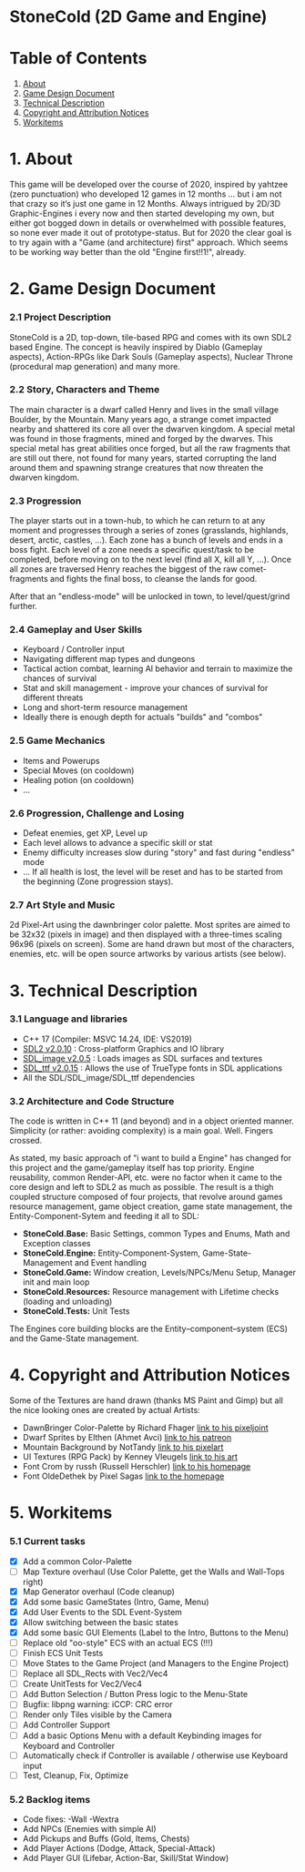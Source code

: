 StoneCold (2D Game and Engine)
==============================

# Table of Contents  
1. [About](#about)  
2. [Game Design Document](#gdd)  
3. [Technical Description](#technical)  
4. [Copyright and Attribution Notices](#copyr)
5. [Workitems](#work)


<a name="about"/>

# 1. About

This game will be developed over the course of 2020, inspired by yahtzee (zero punctuation) who developed 12 games in 12 months ... but i am not that crazy so it’s just one game in 12 Months. Always intrigued by 2D/3D Graphic-Engines i every now and then started developing my own, but either got bogged down in details or overwhelmed with possible features, so none ever made it out of prototype-status. But for 2020 the clear goal is to try again with a "Game (and architecture) first" approach. Which seems to be working way better than the old "Engine first!!1!", already.

<a name="gdd"/>

# 2. Game Design Document

### 2.1 Project Description
 
StoneCold is a 2D, top-down, tile-based RPG and comes with its own SDL2 based Engine. The concept is heavily inspired by Diablo (Gameplay aspects), Action-RPGs like Dark Souls (Gameplay aspects), Nuclear Throne (procedural map generation) and many more.

### 2.2 Story, Characters and Theme

The main character is a dwarf called Henry and lives in the small village Boulder, by the Mountain. Many years ago, a strange comet impacted nearby and shattered its core all over the dwarven kingdom. A special metal was found in those fragments, mined and forged by the dwarves. This special metal has great abilities once forged, but all the raw fragments that are still out there, not found for many years, started corrupting the land around them and spawning strange creatures that now threaten the dwarven kingdom.

### 2.3 Progression

The player starts out in a town-hub, to which he can return to at any moment and progresses through a series of zones (grasslands, highlands, desert, arctic, castles, ...). Each zone has a bunch of levels and ends in a boss fight. Each level of a zone needs a specific quest/task to be completed, before moving on to the next level (find all X, kill all Y, ...). Once all zones are traversed Henry reaches the biggest of the raw comet-fragments and fights the final boss, to cleanse the lands for good.

After that an "endless-mode" will be unlocked in town, to level/quest/grind further.

### 2.4 Gameplay and User Skills

- Keyboard / Controller input
- Navigating different map types and dungeons
- Tactical action combat, learning AI behavior and terrain to maximize the chances of survival
- Stat and skill management - improve your chances of survival for different threats
- Long and short-term resource management
- Ideally there is enough depth for actuals "builds" and "combos"

### 2.5 Game Mechanics

- Items and Powerups
- Special Moves (on cooldown)
- Healing potion (on cooldown)
- ...

### 2.6 Progression, Challenge and Losing

- Defeat enemies, get XP, Level up
- Each level allows to advance a specific skill or stat
- Enemy difficulty increases slow during "story" and fast during "endless" mode
- ...
If all health is lost, the level will be reset and has to be started from the beginning (Zone progression stays).

### 2.7 Art Style and Music

2d Pixel-Art using the dawnbringer color palette. Most sprites are aimed to be 32x32 (pixels in image) and then displayed with a three-times scaling 96x96 (pixels on screen). Some are hand drawn but most of the characters, enemies, etc. will be open source artworks by various artists (see below).

<a name="technical"/>

# 3. Technical Description

### 3.1 Language and libraries

- C++ 17 (Compiler: MSVC 14.24, IDE: VS2019)
- [SDL2 v2.0.10](https://www.libsdl.org/index.php) : Cross-platform Graphics and IO library
- [SDL_image v2.0.5](https://www.libsdl.org/projects/SDL_image/) : Loads images as SDL surfaces and textures
- [SDL_ttf v2.0.15](https://www.libsdl.org/projects/SDL_ttf/) : Allows the use of TrueType fonts in SDL applications
- All the SDL/SDL_image/SDL_ttf dependencies

### 3.2 Architecture and Code Structure

The code is written in C++ 11 (and beyond) and in a object oriented manner. Simplicity (or rather: avoiding complexity) is a main goal. Well. Fingers crossed.

As stated, my basic approach of "i want to build a Engine" has changed for this project and the game/gameplay itself has top priority. Engine reusability, common Render-API, etc. were no factor when it came to the core design and left to SDL2 as much as possible. The result is a thigh coupled structure composed of four projects, that revolve around games resource management, game object creation, game state management, the Entity-Component-Sytem and feeding it all to SDL:
- <b>StoneCold.Base:</b> Basic Settings, common Types and Enums, Math and Exception classes
- <b>StoneCold.Engine:</b> Entity-Component-System, Game-State-Management and Event handling
- <b>StoneCold.Game:</b> Window creation, Levels/NPCs/Menu Setup, Manager init and main loop
- <b>StoneCold.Resources:</b> Resource management with Lifetime checks (loading and unloading)
- <b>StoneCold.Tests:</b> Unit Tests

The Engines core building blocks are the Entity–component–system (ECS) and the Game-State management. 

<a name="copyr"/>

# 4. Copyright and Attribution Notices

Some of the Textures are hand drawn (thanks MS Paint and Gimp) but all the nice looking ones are created by actual Artists:

- DawnBringer Color-Palette by Richard Fhager [link to his pixeljoint](http://pixeljoint.com/p/23821.htm)
- Dwarf Sprites by Elthen (Ahmet Avci) [link to his patreon](https://www.patreon.com/elthen)
- Mountain Background by NotTandy [link to his pixelart](https://www.pixilart.com/nottandy)
- UI Textures (RPG Pack) by Kenney Vleugels [link to his art](https://www.kenney.nl)
- Font Crom by russh (Russell Herschler) [link to his homepage](http://www.dragonfang.com/)
- Font OldeDethek by Pixel Sagas [link to the homepage](http://www.pixelsagas.com/)

<a name="work"/>

# 5. Workitems

### 5.1 Current tasks

- [x] Add a common Color-Palette
- [ ] Map Texture overhaul (Use Color Palette, get the Walls and Wall-Tops right)
- [x] Map Generator overhaul (Code cleanup)
- [x] Add some basic GameStates (Intro, Game, Menu)
- [x] Add User Events to the SDL Event-System
- [x] Allow switching between the basic states
- [x] Add some basic GUI Elements (Label to the Intro, Buttons to the Menu)
- [ ] Replace old "oo-style" ECS with an actual ECS (!!!) 
- [ ] Finish ECS Unit Tests
- [ ] Move States to the Game Project (and Managers to the Engine Project)
- [ ] Replace all SDL_Rects with Vec2/Vec4
- [ ] Create UnitTests for Vec2/Vec4
- [ ] Add Button Selection / Button Press logic to the Menu-State
- [ ] Bugfix: libpng warning: iCCP: CRC error
- [ ] Render only Tiles visible by the Camera
- [ ] Add Controller Support
- [ ] Add a basic Options Menu with a default Keybinding images for Keyboard and Controller
- [ ] Automatically check if Controller is available / otherwise use Keyboard input
- [ ] Test, Cleanup, Fix, Optimize

### 5.2 Backlog items

- Code fixes: -Wall -Wextra
- Add NPCs (Enemies with simple AI)
- Add Pickups and Buffs (Gold, Items, Chests)
- Add Player Actions (Dodge, Attack, Special-Attack)
- Add Player GUI (Lifebar, Action-Bar, Skill/Stat Window)
